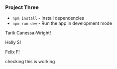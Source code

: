 ### Project Three

* `npm install` - Install dependencies
* `npm run dev` - Run the app in development mode

Tarik Canessa-Wright!

Holly S!

Felix F!

checking this is working